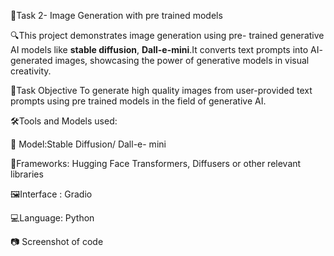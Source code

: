 🚀Task 2- Image Generation with pre 
          trained models 

🔍This project demonstrates image generation using pre- trained generative AI models like **stable diffusion**, **Dall-e-mini**.It converts text prompts into AI- generated images, showcasing the power of generative models in visual creativity.

📌Task Objective 
To generate high quality images from user-provided text prompts using pre trained models in the field of generative AI.

🛠Tools and Models used:

🧠 Model:Stable Diffusion/ Dall-e-              mini 

🔧Frameworks: Hugging Face Transformers, Diffusers or other relevant libraries

🖼Interface : Gradio 

💻Language: Python

📷 Screenshot of code








